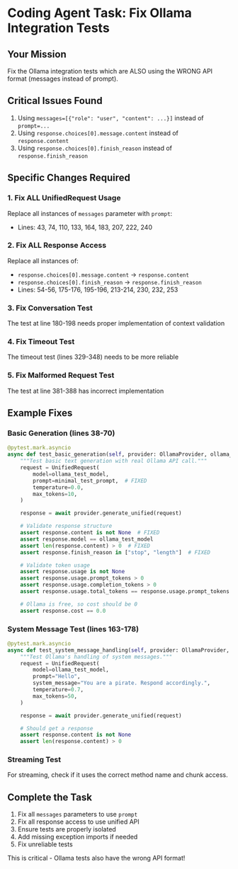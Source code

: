 # Coding Agent Task: Fix Ollama Integration Tests

## Your Mission

Fix the Ollama integration tests which are ALSO using the WRONG API format (messages instead of prompt).

## Critical Issues Found

1. Using `messages=[{"role": "user", "content": ...}]` instead of `prompt=...`
2. Using `response.choices[0].message.content` instead of `response.content`
3. Using `response.choices[0].finish_reason` instead of `response.finish_reason`

## Specific Changes Required

### 1. Fix ALL UnifiedRequest Usage
Replace all instances of `messages` parameter with `prompt`:
- Lines: 43, 74, 110, 133, 164, 183, 207, 222, 240

### 2. Fix ALL Response Access
Replace all instances of:
- `response.choices[0].message.content` → `response.content`
- `response.choices[0].finish_reason` → `response.finish_reason`
- Lines: 54-56, 175-176, 195-196, 213-214, 230, 232, 253

### 3. Fix Conversation Test
The test at line 180-198 needs proper implementation of context validation

### 4. Fix Timeout Test
The timeout test (lines 329-348) needs to be more reliable

### 5. Fix Malformed Request Test
The test at line 381-388 has incorrect implementation

## Example Fixes

### Basic Generation (lines 38-70)
```python
@pytest.mark.asyncio
async def test_basic_generation(self, provider: OllamaProvider, ollama_test_model: str, minimal_test_prompt: str):
    """Test basic text generation with real Ollama API call."""
    request = UnifiedRequest(
        model=ollama_test_model,
        prompt=minimal_test_prompt,  # FIXED
        temperature=0.0,
        max_tokens=10,
    )

    response = await provider.generate_unified(request)

    # Validate response structure
    assert response.content is not None  # FIXED
    assert response.model == ollama_test_model
    assert len(response.content) > 0  # FIXED
    assert response.finish_reason in ["stop", "length"]  # FIXED

    # Validate token usage
    assert response.usage is not None
    assert response.usage.prompt_tokens > 0
    assert response.usage.completion_tokens > 0
    assert response.usage.total_tokens == response.usage.prompt_tokens + response.usage.completion_tokens

    # Ollama is free, so cost should be 0
    assert response.cost == 0.0
```

### System Message Test (lines 163-178)
```python
@pytest.mark.asyncio
async def test_system_message_handling(self, provider: OllamaProvider, ollama_test_model: str):
    """Test Ollama's handling of system messages."""
    request = UnifiedRequest(
        model=ollama_test_model,
        prompt="Hello",
        system_message="You are a pirate. Respond accordingly.",
        temperature=0.7,
        max_tokens=50,
    )

    response = await provider.generate_unified(request)

    # Should get a response
    assert response.content is not None
    assert len(response.content) > 0
```

### Streaming Test
For streaming, check if it uses the correct method name and chunk access.

## Complete the Task

1. Fix all `messages` parameters to use `prompt`
2. Fix all response access to use unified API
3. Ensure tests are properly isolated
4. Add missing exception imports if needed
5. Fix unreliable tests

This is critical - Ollama tests also have the wrong API format!
